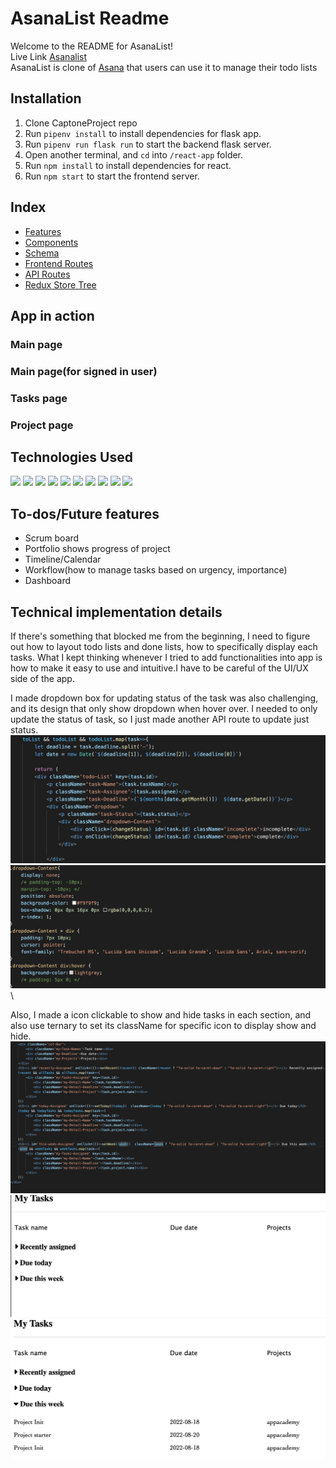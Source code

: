 # AsanaList Readme

Welcome to the README for AsanaList! \
Live Link [Asanalist](https://captoneproject.herokuapp.com) \
AsanaList is clone of [Asana](https://asana.com) that users can use it to manage their todo lists

## Installation

1. Clone CaptoneProject repo
2. Run ```pipenv install``` to install dependencies for flask app.
3. Run ```pipenv run flask run``` to start the backend flask server.
4. Open another terminal, and ```cd``` into ```/react-app``` folder.
5. Run ```npm install``` to install dependencies for react.
6. Run ```npm start``` to start the frontend server.

## Index
- [Features](https://github.com/jxyin0513/CapstoneProject/wiki/MVP-Feature-Lists)
- [Components](https://github.com/jxyin0513/CapstoneProject/wiki/Components-Lists)
- [Schema](https://github.com/jxyin0513/CapstoneProject/wiki/DataBase-Schema)
- [Frontend Routes](https://github.com/jxyin0513/CapstoneProject/wiki/Frontend-routes)
- [API Routes](https://github.com/jxyin0513/CapstoneProject/wiki/API-routes)
- [Redux Store Tree](https://github.com/jxyin0513/CapstoneProject/wiki/State-Shape)

## App in action

### Main page

### Main page(for signed in user)

### Tasks page

### Project page


## Technologies Used
![](https://img.shields.io/badge/-HTML-5555ff?style=flat-square&logo=html5&logoColor=FFFFFF) ![](https://img.shields.io/badge/-CSS-5555ff?style=flat-square&logo=css3&logoColor=FFFFFF) ![](https://img.shields.io/badge/-JS-5555ff?style=flat-square&logo=javascript&logoColor=FFFFFF)  ![](https://img.shields.io/badge/-Python-5555ff?style=flat-square&logo=python&logoColor=ffffff)  ![](https://img.shields.io/badge/-React-5555ff?style=flat-square&logo=react&logoColor=FFFFFF) ![](https://img.shields.io/badge/-VScode-5555ff?style=flat-square&logo=visual-studio-code&logoColor=FFFFFF)
![](https://img.shields.io/badge/-Flask-5555ff?style=flat-square&logo=flask&logoColor=ffffff)  ![](https://img.shields.io/badge/-Redux-5555ff?style=flat-square&logo=redux&logoColor=ffffff)  ![](https://img.shields.io/badge/-Postgres-5555ff?style=flat-square&logo=sequelize&logoColor=ffffff)  ![](https://img.shields.io/badge/-GitHub-5555ff?style=flat-square&logo=github&logoColor=ffffff)


## To-dos/Future features

 - Scrum board
 - Portfolio shows progress of project
 - Timeline/Calendar
 - Workflow(how to manage tasks based on urgency, importance)
 - Dashboard

## Technical implementation details
If there's something that blocked me from the beginning, I need to figure out how to layout todo lists and done lists, how to specifically display each tasks. What I kept thinking whenever I tried to add functionalities into app is how to make it easy to use and intuitive.I have to be careful of the UI/UX side of the app.

I made dropdown box for updating status of the task was also challenging, and its design that only show dropdown when hover over. I needed to only update the status of task, so I just made another API route to update just status. \
![to-do-list](./react-app/src/components/image/todolist.jpg) \
![css](./react-app/src/components/image/todolistCSS.jpg) \

Also, I made a icon clickable to show and hide tasks in each section, and also use ternary to set its className for specific icon to display show and hide. \
![](./react-app/src/components/image/icon.jpg) \
![](./react-app/src/components/image/tasks-hide.jpg) \
![](./react-app/src/components/image/tasks-show.jpg)


